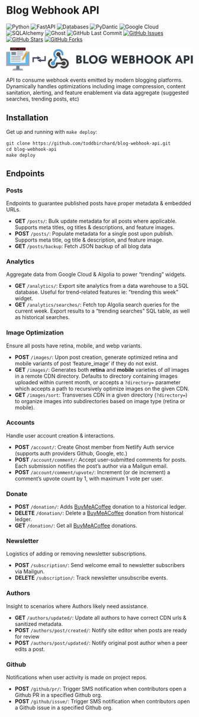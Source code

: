 # Blog Webhook API

![Python](https://img.shields.io/badge/Python-^3.9-blue.svg?logo=python&longCache=true&logoColor=white&colorB=5e81ac&style=flat-square&colorA=4c566a)
![FastAPI](https://img.shields.io/badge/FastAPI-^v0.87.0-blue.svg?longCache=true&logo=fastapi&style=flat-square&logoColor=white&colorB=5e81ac&colorA=4c566a)
![Databases](https://img.shields.io/badge/Databases-^0.7.0-blue.svg?logo=python&longCache=true&logoColor=white&colorB=5e81ac&style=flat-square&colorA=4c566a)
![PyDantic](https://img.shields.io/badge/Pydantic-^v1.10.4-blue.svg?longCache=true&logo=python&style=flat-square&logoColor=white&colorB=5e81ac&colorA=4c566a)
![Google Cloud](https://img.shields.io/badge/Google--Cloud-^v0.34.0-lightgrey.svg?longCache=true&style=flat-square&logo=googlecloud&logoColor=white&colorB=5e81ac&colorA=4c566a)
![SQLAlchemy](https://img.shields.io/badge/SQLAlchemy-^1.4.45-red.svg?longCache=true&style=flat-square&logo=scala&logoColor=white&colorA=4c566a&colorB=bf616a)
![Ghost](https://img.shields.io/badge/Ghost-^v5.0.0-lightgrey.svg?longCache=true&style=flat-square&logo=ghost&logoColor=white&colorB=656c82&colorA=4c566a)
![GitHub Last Commit](https://img.shields.io/github/last-commit/google/skia.svg?style=flat-square&colorA=4c566a&logo=GitHub&colorB=a3be8c)
[![GitHub Issues](https://img.shields.io/github/issues/toddbirchard/blog-webhook-api.svg?style=flat-square&colorA=4c566a&logo=GitHub&colorB=ebcb8b)](https://github.com/toddbirchard/blog-webhook-api/issues)
[![GitHub Stars](https://img.shields.io/github/stars/toddbirchard/blog-webhook-api.svg?style=flat-square&colorA=4c566a&logo=GitHub&colorB=ebcb8b)](https://github.com/toddbirchard/blog-webhook-api/stargazers)
[![GitHub Forks](https://img.shields.io/github/forks/toddbirchard/blog-webhook-api.svg?style=flat-square&colorA=4c566a&logo=GitHub&colorB=ebcb8b)](https://github.com/toddbirchard/blog-webhook-api/network)

![Blog Webhook API](./.github/blog-webhook-api@2x.png?raw=true)

API to consume webhook events emitted by modern blogging platforms. Dynamically handles optimizations including image compression, content sanitation, alerting, and feature enablement via data aggregate (suggested searches, trending posts, etc)

## Installation

Get up and running with `make deploy`:

```shell
git clone https://github.com/toddbirchard/blog-webhook-api.git
cd blog-webhook-api
make deploy
```

## Endpoints

### Posts

Endpoints to guarantee published posts have proper metadata & embedded URLs.

* **GET** `/posts/`: Bulk update metadata for all posts where applicable. Supports meta titles, og titles & descriptions, and feature images.
* **POST** `/posts/`: Populate metadata for a single post upon publish. Supports meta title, og title & description, and feature image.
* **GET** `/posts/backup`: Fetch JSON backup of all blog data
  
### Analytics

Aggregate data from Google Cloud & Algolia to power “trending” widgets.

* **GET** `/analytics/`: Export site analytics from a data warehouse to a SQL database. Useful for trend-related features ie: "trending this week" widget.
* **GET** `/analytics/searches/`: Fetch top Algolia search queries for the current week. Export results to a “trending searches” SQL table, as well as historical searches.
  
### Image Optimization

Ensure all posts have retina, mobile, and webp variants.

* **POST** `/images/`: Upon post creation, generate optimized retina and mobile variants of post ‘feature_image’ if they do not exist.
* **GET** `/images/`: Generates both **retina** and **mobile** varieties of _all_ images in a remote CDN directory. Defaults to directory containing images uploaded within current month, or accepts a `?directory=` parameter which accepts a path to recursively optimize images on the given CDN.
* **GET** `/images/sort`: Transverses CDN in a given directory (`?directory=`) to organize images into subdirectories based on image type (retina or mobile).

### Accounts

Handle user account creation & interactions.

* **POST** `/account/`: Create Ghost member from Netlify Auth service (supports auth providers Github, Google, etc.)
* **POST** `/account/comment/`: Accept user-submitted comments for posts. Each submission notifies the post’s author via a Mailgun email.
* **POST** `/account/comment/upvote/`: Increment (or de increment) a comment’s upvote count by 1, with maximum 1 vote per user.

### Donate

* **POST** `/donation/`: Adds [BuyMeACoffee](https://www.buymeacoffee.com/hackersslackers) donation to a historical ledger.
* **DELETE** `/donation/`: Delete a [BuyMeACoffee](https://www.buymeacoffee.com/hackersslackers) donation from historical ledger.
* **GET** `/donation/`: Get all [BuyMeACoffee](https://www.buymeacoffee.com/hackersslackers) donations.

### Newsletter

Logistics of adding or removing newsletter subscriptions.

* **POST** `/subscription/`: Send welcome email to newsletter subscribers via Mailgun.
* **DELETE** `/subscription/`: Track newsletter unsubscribe events.

### Authors

Insight to scenarios where Authors likely need assistance.

* **GET** `/authors/updated/`: Update all authors to have correct CDN urls & sanitized metadata.
* **POST** `/authors/post/created/`: Notify site editor when posts are ready for review
* **POST** `/authors/post/updated/`: Notify original post author when a peer edits a post.

### Github

Notifications when user activity is made on project repos.

* **POST** `/github/pr/`: Trigger SMS notification when contributors open a Github PR in a specified Github org.
* **POST** `/github/issue/`: Trigger SMS notification when contributors open a Github issue in a specified Github org.
